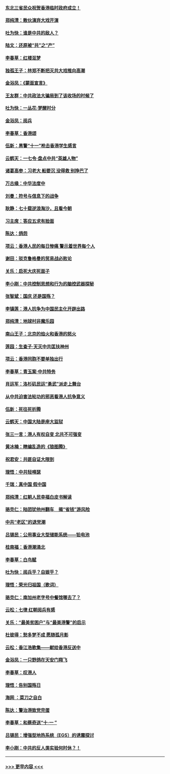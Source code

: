 #### [东北三省民众祝贺香港临时政府成立！](../pages/nsc993/n11571215.md?t=10062133) 
#### [郑纯清：散伙演弃大戏开演](../pages/nsc993/n11570826.md?t=10062133) 
#### [吐为快：谁是中共的敌人？](../pages/nsc993/n11570817.md?t=10062133) 
#### [陆文：还原被“共”之“产”](../pages/nsc993/n11570798.md?t=10062133) 
#### [李春草：红楼沤梦](../pages/nsc993/n11569673.md?t=10062133) 
#### [独孤王子：林郑不断把灭共大戏推向高潮](../pages/nsc993/n11569381.md?t=10062133) 
#### [金浴凤：《蒙面宣言》](../pages/nsc993/n11569368.md?t=10062133) 
#### [王友群：中共政法大骗局到了该收场的时候了](../pages/nsc993/n11568940.md?t=10062133) 
#### [吐为快：一丛花‧梦醒时分](../pages/nsc993/n11567491.md?t=10062133) 
#### [金浴凤：阅兵](../pages/nsc993/n11567454.md?t=10062133) 
#### [李春草：香港颂](../pages/nsc993/n11567444.md?t=10062133) 
#### [伍新：黑警“十一”枪击香港学生感言](../pages/nsc993/n11567426.md?t=10062133) 
#### [云鹤天：一七令‧盘点中共“英雄人物”](../pages/nsc993/n11567091.md?t=10062133) 
#### [诸葛高参：习老大 船要沉 没得救 别挣巴了](../pages/nsc993/n11566976.md?t=10062133) 
#### [万古缘：中华法度中](../pages/nsc993/n11566726.md?t=10062133) 
#### [刘曼：符号与信息下的战争](../pages/nsc993/n11564655.md?t=10062133) 
#### [耿静：七十载逆浪淘沙，且看今朝](../pages/nsc993/n11564520.md?t=10062133) 
#### [习主席：答应五求有脸面](../pages/nsc993/n11563953.md?t=10062133) 
#### [陈达：鸽怨](../pages/nsc993/n11561879.md?t=10062133) 
#### [项云：香港人民的每日惨痛  警示着世界每个人](../pages/nsc993/n11559273.md?t=10062133) 
#### [谢田：驳克鲁格曼的贸易战必败论](../pages/nsc993/n11555840.md?t=10062133) 
#### [关乐：启死大庆死面子](../pages/nsc993/n11556823.md?t=10062133) 
#### [李小刚：中共控制思想和行为的脑控武器探秘](../pages/nsc993/n11556776.md?t=10062133) 
#### [张智斌：国庆  还是国殇？](../pages/nsc993/n11556617.md?t=10062133) 
#### [李镇莲：港人抗争为中国民主化开辟出路](../pages/nsc993/n11556570.md?t=10062133) 
#### [郑纯清：地球村非魔乐园](../pages/nsc993/n11555415.md?t=10062133) 
#### [南山王子：北京的焰火和香港的怒火](../pages/nsc993/n11555318.md?t=10062133) 
#### [莲园：生查子·天灭中共匡扶神州](../pages/nsc993/n11555302.md?t=10062133) 
#### [项云：香港同胞不要单独出行](../pages/nsc993/n11555276.md?t=10062133) 
#### [李春草：青玉案‧中共特务](../pages/nsc993/n11552356.md?t=10062133) 
#### [肖运军：洛杉矶民运“勇武”派走上舞台](../pages/nsc993/n11551595.md?t=10062133) 
#### [从中共迫害法轮功的邪恶看港人抗争意义](../pages/nsc993/n11540858.md?t=10062133) 
#### [伍新：死往死折腾](../pages/nsc993/n11550174.md?t=10062133) 
#### [云鹤天：中国大陆是座大监狱](../pages/nsc993/n11550155.md?t=10062133) 
#### [张三一言：港人有权自变 北共不可强变](../pages/nsc993/n11550132.md?t=10062133) 
#### [黄冰楠：瞎编乱造的《狼图腾》](../pages/nsc993/n11550082.md?t=10062133) 
#### [祝君安：共匪自证大限到](../pages/nsc993/n11550041.md?t=10062133) 
#### [理悟：中共轻嘚瑟](../pages/nsc993/n11547978.md?t=10062133) 
#### [千瑞：真中国 假中国](../pages/nsc993/n11547865.md?t=10062133) 
#### [郑纯清：红朝人民幸福白皮书解读](../pages/nsc993/n11547499.md?t=10062133) 
#### [骆克仁：陆团犹他州翻车　揭“省钱”游风险](../pages/nsc993/n11546977.md?t=10062133) 
#### [中共“老区”的退党潮](../pages/nsc993/n11545995.md?t=10062133) 
#### [吕锡民：公用事业大型储能系统——铅电池](../pages/nsc993/n11545701.md?t=10062133) 
#### [桂南福：香港潮涌北](../pages/nsc993/n11545682.md?t=10062133) 
#### [李春草：白鸟赋](../pages/nsc993/n11545663.md?t=10062133) 
#### [吐为快：阅兵乎？自娱乎？](../pages/nsc993/n11545625.md?t=10062133) 
#### [理悟：荣光归祖国（歌词）](../pages/nsc993/n11545616.md?t=10062133) 
#### [骆克仁：南加州老字号中餐馆哪去了？](../pages/nsc993/n11545120.md?t=10062133) 
#### [云松：七律 红朝阅兵有感](../pages/nsc993/n11542394.md?t=10062133) 
#### [关乐：“最美贫困户”与“最美港警”的启示](../pages/nsc993/n11542252.md?t=10062133) 
#### [杜彼得：愁多梦不成 愿随孤月影](../pages/nsc993/n11540296.md?t=10062133) 
#### [云松：香江浩歌集——献给香港反送中](../pages/nsc993/n11540149.md?t=10062133) 
#### [金浴凤：一只野鸽在天安门翔飞](../pages/nsc993/n11540280.md?t=10062133) 
#### [李春草：叹港人](../pages/nsc993/n11540119.md?t=10062133) 
#### [理悟：告别国殇日](../pages/nsc993/n11539610.md?t=10062133) 
#### [海网 ：菜刀之自白](../pages/nsc993/n11539597.md?t=10062133) 
#### [陈达：警治港致党完蛋](../pages/nsc993/n11538127.md?t=10062133) 
#### [李春草：和蔡奇送“十·一 ”](../pages/nsc993/n11537810.md?t=10062133) 
#### [吕锡民：增强型地热系统（EGS）的诱震探讨](../pages/nsc993/n11537765.md?t=10062133) 
#### [李小刚：中共的反人类实验何时休？！](../pages/nsc993/n11537669.md?t=10062133) 

----
#### [ >>> 更早内容 <<< ](../indexes/nsc993-earlier.md)
